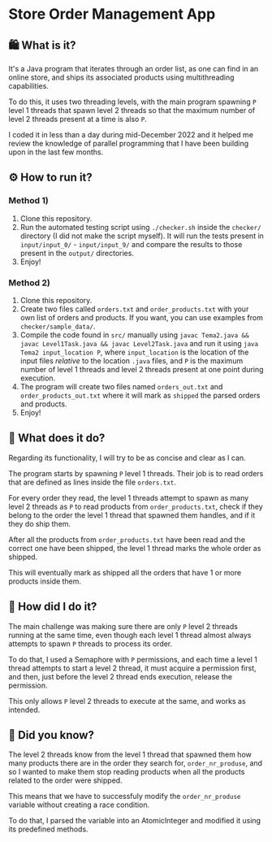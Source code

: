 # Store Order Management App

## 🛍️ What is it?

It's a Java program that iterates through an order list, as one can find in an online store, and ships its associated products using multithreading capabilities.

To do this, it uses two threading levels, with the main program spawning `P` level 1 threads that spawn level 2 threads so that the maximum number of level 2 threads present at a time is also `P`.

I coded it in less than a day during mid-December 2022 and it helped me review the knowledge of parallel programming that I have been building upon in the last few months.

## ⚙️ How to run it?

### Method 1)

1.  Clone this repository.
2.  Run the automated testing script using `./checker.sh` inside the `checker/` directory (I did not make the script myself). It will run the tests present in `input/input_0/` - `input/input_9/` and compare the results to those present in the `output/` directories.
3.  Enjoy!

### Method 2)

1.  Clone this repository.
2.  Create two files called `orders.txt` and `order_products.txt` with your own list of orders and products. If you want, you can use examples from `checker/sample_data/`.
3.  Compile the code found in `src/` manually using `javac Tema2.java && javac Level1Task.java && javac Level2Task.java` and run it using `java Tema2 input_location P`, where `input_location` is the location of the input files *relative* to the location `.java` files, and `P` is the maximum number of level 1 threads and level 2 threads present at one point during execution.
4.  The program will create two files named `orders_out.txt` and `order_products_out.txt` where it will mark as `shipped` the parsed orders and products.
5.  Enjoy!

## 🧩 What does it do?

Regarding its functionality, I will try to be as concise and clear as I can.

The program starts by spawning `P` level 1 threads. Their job is to read orders that are defined as lines inside the file `orders.txt`.

For every order they read, the level 1 threads attempt to spawn as many level 2 threads as `P` to read products from `order_products.txt`, check if they belong to the order the level 1 thread that spawned them handles, and if it they do ship them.

After all the products from `order_products.txt` have been read and the correct one have been shipped, the level 1 thread marks the whole order as shipped.

This will eventually mark as shipped all the orders that have 1 or more products inside them.

## 🚦 How did I do it?

The main challenge was making sure there are only `P` level 2 threads running at the same time, even though each level 1 thread almost always attempts to spawn `P` threads to process its order.

To do that, I used a Semaphore with `P` permissions, and each time a level 1 thread attempts to start a level 2 thread, it must acquire a permission first, and then, just before the level 2 thread ends execution, release the permission.

This only allows `P` level 2 threads to execute at the same, and works as intended.

## 🤔 Did you know?

The level 2 threads know from the level 1 thread that spawned them how many products there are in the order they search for, `order_nr_produse`, and so I wanted to make them stop reading products when all the products related to the order were shipped.

This means that we have to successfuly modify the `order_nr_produse` variable without creating a race condition.

To do that, I parsed the variable into an AtomicInteger and modified it using its predefined methods.
